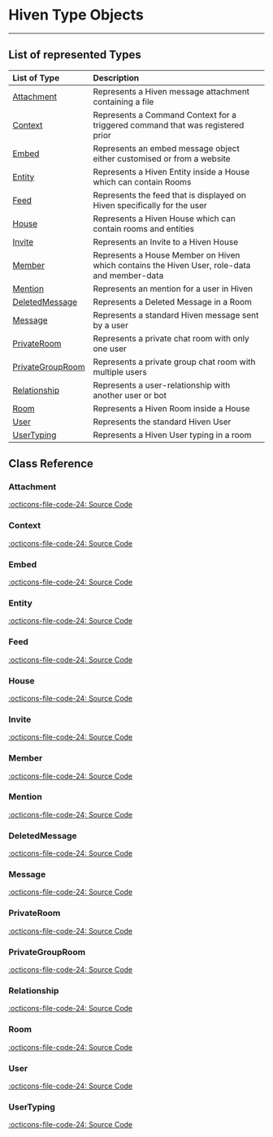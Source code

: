 # Hiven Type Objects

---

## List of represented Types

| List of Type                           | Description                                                                                 |
| :------------------------------------- | :------------------------------------------------------------------------------------------ |
| [Attachment](#attachment)              | Represents a Hiven message attachment containing a file                                     |
| [Context](#context)                    | Represents a Command Context for a triggered command that was registered prior              |
| [Embed](#embed)                        | Represents an embed message object either customised or from a website                      |
| [Entity](#entity)                      | Represents a Hiven Entity inside a House which can contain Rooms                            |
| [Feed](#feed)                          | Represents the feed that is displayed on Hiven specifically for the user                    |
| [House](#house)                        | Represents a Hiven House which can contain rooms and entities                               |
| [Invite](#invite)                      | Represents an Invite to a Hiven House                                                       |
| [Member](#member)                      | Represents a House Member on Hiven which contains the Hiven User, role-data and member-data |
| [Mention](#mention)                    | Represents an mention for a user in Hiven                                                   |
| [DeletedMessage](#deletedmessage)      | Represents a Deleted Message in a Room                                                      |
| [Message](#message)                    | Represents a standard Hiven message sent by a user                                          |
| [PrivateRoom](#privateroom)            | Represents a private chat room with only one user                                           |
| [PrivateGroupRoom](#privategrouproom)  | Represents a private group chat room with multiple users                                    |
| [Relationship](#relationship)          | Represents a user-relationship with another user or bot                                     |
| [Room](#room)                          | Represents a Hiven Room inside a House                                                      |
| [User](#user)                          | Represents the standard Hiven User                                                          |
| [UserTyping](#usertyping)              | Represents a Hiven User typing in a room                                                    |

## Class Reference

### Attachment
[:octicons-file-code-24: Source Code](https://github.com/Nicolas-Klatzer/openhiven.py/tree/main/openhivenpy/types/attatchment.py)

### Context
[:octicons-file-code-24: Source Code](https://github.com/Nicolas-Klatzer/openhiven.py/tree/main/openhivenpy/types/context.py)

### Embed
[:octicons-file-code-24: Source Code](https://github.com/Nicolas-Klatzer/openhiven.py/tree/main/openhivenpy/types/embed.py)

### Entity
[:octicons-file-code-24: Source Code](https://github.com/Nicolas-Klatzer/openhiven.py/tree/main/openhivenpy/types/entity.py)

### Feed
[:octicons-file-code-24: Source Code](https://github.com/Nicolas-Klatzer/openhiven.py/tree/main/openhivenpy/types/feed.py)

### House
[:octicons-file-code-24: Source Code](https://github.com/Nicolas-Klatzer/openhiven.py/tree/main/openhivenpy/types/house.py)

### Invite
[:octicons-file-code-24: Source Code](https://github.com/Nicolas-Klatzer/openhiven.py/tree/main/openhivenpy/types/invite.py)

### Member
[:octicons-file-code-24: Source Code](https://github.com/Nicolas-Klatzer/openhiven.py/tree/main/openhivenpy/types/member.py)

### Mention
[:octicons-file-code-24: Source Code](https://github.com/Nicolas-Klatzer/openhiven.py/tree/main/openhivenpy/types/mention.py)

### DeletedMessage
[:octicons-file-code-24: Source Code](https://github.com/Nicolas-Klatzer/openhiven.py/tree/main/openhivenpy/types/message.py)

### Message
[:octicons-file-code-24: Source Code](https://github.com/Nicolas-Klatzer/openhiven.py/tree/main/openhivenpy/types/message.py)

### PrivateRoom
[:octicons-file-code-24: Source Code](https://github.com/Nicolas-Klatzer/openhiven.py/tree/main/openhivenpy/types/private_room.py)

### PrivateGroupRoom
[:octicons-file-code-24: Source Code](https://github.com/Nicolas-Klatzer/openhiven.py/tree/main/openhivenpy/types/private_room.py)

### Relationship
[:octicons-file-code-24: Source Code](https://github.com/Nicolas-Klatzer/openhiven.py/tree/main/openhivenpy/types/relationship.py)

### Room
[:octicons-file-code-24: Source Code](https://github.com/Nicolas-Klatzer/openhiven.py/tree/main/openhivenpy/types/room.py)

### User
[:octicons-file-code-24: Source Code](https://github.com/Nicolas-Klatzer/openhiven.py/tree/main/openhivenpy/types/user.py)

### UserTyping
[:octicons-file-code-24: Source Code](https://github.com/Nicolas-Klatzer/openhiven.py/tree/main/openhivenpy/types/usertyping.py)


